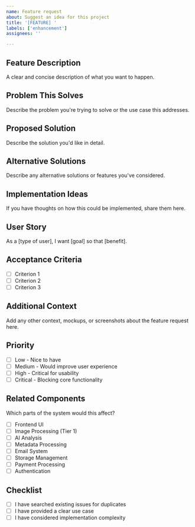 ```yaml
---
name: Feature request
about: Suggest an idea for this project
title: '[FEATURE] '
labels: ['enhancement']
assignees: ''

---
```


## Feature Description
A clear and concise description of what you want to happen.

## Problem This Solves
Describe the problem you're trying to solve or the use case this addresses.

## Proposed Solution
Describe the solution you'd like in detail.

## Alternative Solutions
Describe any alternative solutions or features you've considered.

## Implementation Ideas
If you have thoughts on how this could be implemented, share them here.

## User Story
As a [type of user], I want [goal] so that [benefit].

## Acceptance Criteria
- [ ] Criterion 1
- [ ] Criterion 2
- [ ] Criterion 3

## Additional Context
Add any other context, mockups, or screenshots about the feature request here.

## Priority
- [ ] Low - Nice to have
- [ ] Medium - Would improve user experience
- [ ] High - Critical for usability
- [ ] Critical - Blocking core functionality

## Related Components
Which parts of the system would this affect?
- [ ] Frontend UI
- [ ] Image Processing (Tier 1)
- [ ] AI Analysis
- [ ] Metadata Processing
- [ ] Email System
- [ ] Storage Management
- [ ] Payment Processing
- [ ] Authentication

## Checklist
- [ ] I have searched existing issues for duplicates
- [ ] I have provided a clear use case
- [ ] I have considered implementation complexity